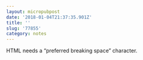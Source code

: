 ```yaml
---
layout: micropubpost
date: '2018-01-04T21:37:35.901Z'
title: ''
slug: '77855'
category: notes
---
```

HTML needs a “preferred breaking space” character.

